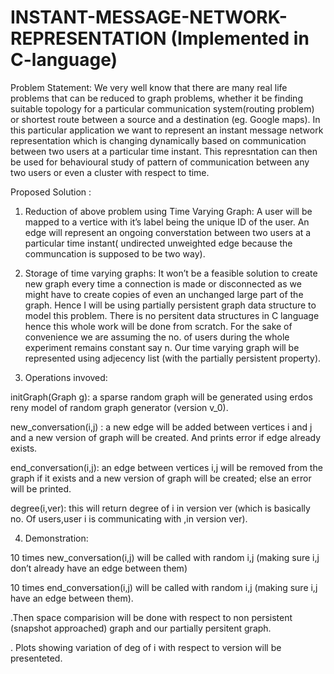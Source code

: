 # INSTANT-MESSAGE-NETWORK-REPRESENTATION (Implemented in C-language)
Problem Statement: We very well know that there are many real life problems that can be reduced to graph problems, whether it be finding suitable topology for a particular communication system(routing problem) or shortest route between a source and a destination (eg. Google maps). In this particular application we want to represent an instant message network representation which is changing dynamically based on communication between two users at a particular time instant. This represntation can then be used for behavioural study of pattern of communication between any two users or even a cluster with respect to time.

Proposed Solution :

1) Reduction of above problem using Time Varying Graph: A user will be mapped to a vertice with it’s label being the unique ID of the user. An edge will represent an ongoing converstation between two users at a particular time instant( undirected unweighted edge because the communcation is supposed to be two way).

2) Storage of time varying graphs: It won’t be a feasible solution to create new graph every time a connection is made or disconnected as we might have to create copies of even an unchanged large part of the graph. Hence I will be using partially persistent graph data structure to model this problem. There is no persitent data structures in C language hence this whole work will be done from scratch. For the sake of convenience we are assuming the no. of users during the whole experiment remains constant say n. Our time varying graph will be represented using adjecency list (with the partially persistent property).

3) Operations invoved:

initGraph(Graph g): a sparse random graph will be generated using erdos reny model of random graph generator (version v_0).

new_conversation(i,j) : a new edge will be added between vertices i and j and a new version of graph will be created. And prints error if edge already exists.

end_conversation(i,j): an edge between vertices i,j will be removed from the graph if it exists and a new version of graph will be created; else an error will be printed.

degree(i,ver): this will return degree of i in version ver (which is basically no. Of users,user i is communicating with ,in version ver).

4) Demonstration:

10 times new_conversation(i,j) will be called with random i,j (making sure i,j don’t already have an edge between them)

10 times end_conversation(i,j) will be called with random i,j (making sure i,j have an edge between them).

.Then space comparision will be done with respect to non persistent (snapshot approached) graph and our partially persitent graph.

. Plots showing variation of deg of i with respect to version will be presenteted.
